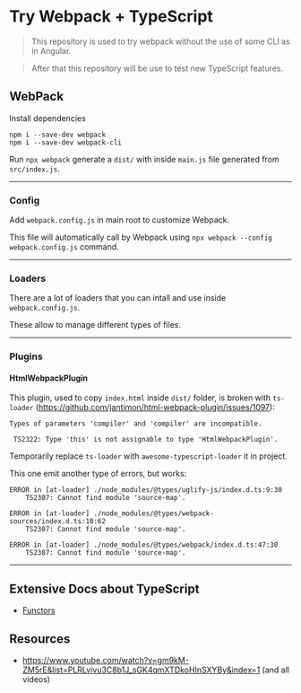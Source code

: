 # Try Webpack + TypeScript

> This repository is used to try webpack without the use of some CLI as in Angular.

> After that this repository will be use to test new TypeScript features.

## WebPack

Install dependencies

```
npm i --save-dev webpack
npm i --save-dev webpack-cli
```

Run `npx webpack` generate a `dist/` with inside `main.js` file generated from `src/index.js`.

------------------------------------

### Config

Add `webpack.config.js` in main root to customize Webpack.

This file will automatically call by Webpack using `npx webpack --config webpack.config.js` command.


------------------------------------

### Loaders

There are a lot of loaders that you can intall and use inside `webpack.config.js`.

These allow to manage different types of files.


------------------------------------

### Plugins

#### HtmlWebpackPlugin

This plugin, used to copy `index.html` inside `dist/` folder, is broken with `ts-loader` (https://github.com/jantimon/html-webpack-plugin/issues/1097):

```
Types of parameters 'compiler' and 'compiler' are incompatible.

 TS2322: Type 'this' is not assignable to type 'HtmlWebpackPlugin'.
```

Temporarily replace `ts-loader` with `awesome-typescript-loader` it in project.

This one emit another type of errors, but works:

```
ERROR in [at-loader] ./node_modules/@types/uglify-js/index.d.ts:9:30 
    TS2307: Cannot find module 'source-map'.

ERROR in [at-loader] ./node_modules/@types/webpack-sources/index.d.ts:10:62 
    TS2307: Cannot find module 'source-map'.

ERROR in [at-loader] ./node_modules/@types/webpack/index.d.ts:47:30 
    TS2307: Cannot find module 'source-map'.
```

------------------------------------

## Extensive Docs about TypeScript

- [Functors](./docs/FUNCTORS.md)

## Resources

- https://www.youtube.com/watch?v=gm9kM-ZM5rE&list=PLRLvivu3C8b1J_sGK4qmXTDkoHInSXYBy&index=1 (and all videos)